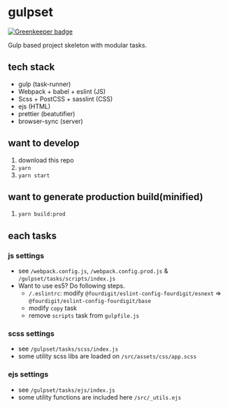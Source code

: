 # gulpset

[![Greenkeeper badge](https://badges.greenkeeper.io/fourdigit/gulpset.svg)](https://greenkeeper.io/)

Gulp based project skeleton with modular tasks.

## tech stack

- gulp (task-runner)
- Webpack + babel + eslint (JS)
- Scss + PostCSS + sasslint (CSS)
- ejs (HTML)
- prettier (beatutifier)
- browser-sync (server)

## want to develop

1. download this repo
2. `yarn`
3. `yarn start`

## want to generate production build(minified)

1. `yarn build:prod`

## each tasks

### js settings

- see `/webpack.config.js`, `/webpack.config.prod.js` & `/gulpset/tasks/scripts/index.js`
- Want to use es5? Do following steps.
  - `/.eslintrc`: modify `@fourdigit/eslint-config-fourdigit/esnext` => `@fourdigit/eslint-config-fourdigit/base`
  - modify `copy` task
  - remove `scripts` task from `gulpfile.js`

### scss settings

- see `/gulpset/tasks/scss/index.js`
- some utility scss libs are loaded on `/src/assets/css/app.scss`

### ejs settings

- see `/gulpset/tasks/ejs/index.js`
- some utility functions are included here `/src/_utils.ejs`
